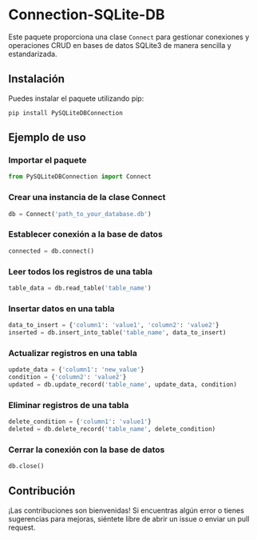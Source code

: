 # Connection-SQLite-DB

Este paquete proporciona una clase `Connect` para gestionar conexiones y operaciones CRUD en bases de datos SQLite3 de manera sencilla y estandarizada.

## Instalación

Puedes instalar el paquete utilizando pip:
```nash
pip install PySQLiteDBConnection
```

## Ejemplo de uso

### Importar el paquete
```Python
from PySQLiteDBConnection import Connect
```

### Crear una instancia de la clase Connect
```Python
db = Connect('path_to_your_database.db')
```

### Establecer conexión a la base de datos
```Python
connected = db.connect()
```

### Leer todos los registros de una tabla
```Python
table_data = db.read_table('table_name')
```

### Insertar datos en una tabla
```Python
data_to_insert = {'column1': 'value1', 'column2': 'value2'}
inserted = db.insert_into_table('table_name', data_to_insert)
```

### Actualizar registros en una tabla
```Python
update_data = {'column1': 'new_value'}
condition = {'column2': 'value2'}
updated = db.update_record('table_name', update_data, condition)
```

### Eliminar registros de una tabla
```Python
delete_condition = {'column1': 'value1'}
deleted = db.delete_record('table_name', delete_condition)
```

### Cerrar la conexión con la base de datos
```Python
db.close()
```


## Contribución
  ¡Las contribuciones son bienvenidas! Si encuentras algún error o tienes sugerencias para mejoras, siéntete libre de abrir un issue o enviar un pull request.
